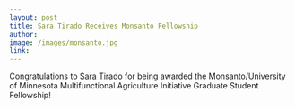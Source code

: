 ```yaml
---
layout: post
title: Sara Tirado Receives Monsanto Fellowship
author: 
image: /images/monsanto.jpg
link: 
---
```


Congratulations to [Sara Tirado](/people/sara-tirado/) for being awarded the Monsanto/University of Minnesota Multifunctional Agriculture Initiative Graduate Student Fellowship! 
